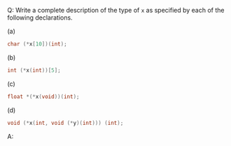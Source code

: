 Q: Write a complete description of the type of `x` as specified by each of the
following declarations.

(a)

```c
char (*x[10])(int);
```

(b)

```c
int (*x(int))[5];
```

(c)

```c
float *(*x(void))(int);
```

(d)

```c
void (*x(int, void (*y)(int))) (int);
```

A:
